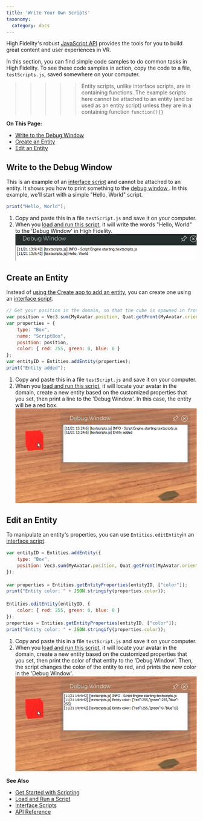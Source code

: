 ```yaml
---
title: 'Write Your Own Scripts'
taxonomy:
  category: docs
---
```

High Fidelity's robust [JavaScript API](../../api-reference) provides the tools for you to build great content and user experiences in VR. 

In this section, you can find simple code samples to do common tasks in High Fidelity. To see these code samples in action, copy the code to a file, `testScripts.js`, saved somewhere on your computer. 

>>>>> Entity scripts, unlike interface scripts, are in containing functions. The example scripts here cannot be attached to an entity (and be used as an entity script) unless they are in a containing function `function(){}`

**On This Page:**

* [Write to the Debug Window](#write-to-the-debug-window)
* [Create an Entity](#create-an-entity)
* [Edit an Entity](#edit-an-entity)

## Write to the Debug Window
This is an example of an [interface script](../interface-scripts) and cannot be attached to an entity. It shows you how to print something to the [debug window ](../get-started-with-scripting#debug-window). In this example, we'll start with a simple "Hello, World" script. 

```javascript
print("Hello, World");
```

1. Copy and paste this in a file `testScript.js` and save it on your computer. 
2. When you [load and run this script](../get-started-with-scripting#load-and-run-a-script), it will write the words "Hello, World" to the 'Debug Window' in High Fidelity.
   ![](hello-world.png)

## Create an Entity
Instead of [using the Create app to add an entity](../../create/entities/create-entities), you can create one using an [interface script](../interface-scripts). 

```javascript
// Get your position in the domain, so that the cube is spawned in front of you
var position = Vec3.sum(MyAvatar.position, Quat.getFront(MyAvatar.orientation));
var properties = {
    type: "Box",
    name: "ScriptBox",
    position: position,
    color: { red: 255, green: 0, blue: 0 }
};
var entityID = Entities.addEntity(properties);
print("Entity added");
```

1. Copy and paste this in a file `testScript.js` and save it on your computer. 
2. When you [load and run this script](../get-started-with-scripting#load-and-run-a-script), it will locate your avatar in the domain, create a new entity based on the customized properties that you set, then print a line to the 'Debug Window'. In this case, the entity will be a red box.  
![](add-entity.png)

## Edit an Entity
To manipulate an entity's properties, you can use `Entities.editEntity`in an [interface script](../interface-scripts).

```javascript
var entityID = Entities.addEntity({
    type: "Box",
    position: Vec3.sum(MyAvatar.position, Quat.getFront(MyAvatar.orientation)),
});

var properties = Entities.getEntityProperties(entityID, ["color"]);
print("Entity color: " + JSON.stringify(properties.color));

Entities.editEntity(entityID, {
    color: { red: 255, green: 0, blue: 0 }
});
properties = Entities.getEntityProperties(entityID, ["color"]);
print("Entity color: " + JSON.stringify(properties.color));
```

1. Copy and paste this in a file `testScript.js` and save it on your computer. 
2. When you [load and run this script](../get-started-with-scripting#load-and-run-a-script), it will locate your avatar in the domain, create a new entity based on the customized properties that you set, then print the color of that entity to the 'Debug Window'. Then, the script changes the color of the entity to red, and prints the new color in the 'Debug Window'.
![](edit-entity.png)



**See Also**

+ [Get Started with Scripting](../get-started-with-scripting)
+ [Load and Run a Script](../get-started-with-scripting#load-and-run-a-script)
+ [Interface Scripts](../interface-scripts)
+ [API Reference](../../api-reference)